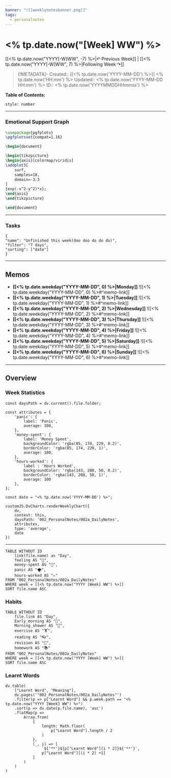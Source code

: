 ```yaml
---
banner: "![[weeklynotesbanner.png]]"
tags:
  - personalnotes
---
```

# <% tp.date.now("[Week] WW") %>

[[<% tp.date.now("YYYY[-W]WW", -7) %>|↶ Previous Week]] | [[<% tp.date.now("YYYY[-W]WW", 7) %>|Following Week ↷]]

> [!METADATA]-
> Created:: [[<% tp.date.now('YYYY-MM-DD') %>]] <% tp.date.now('HH:mm') %>
> Updated:: <% tp.date.now('YYYY-MM-DD HH:mm') %>
> ID:: <% tp.date.now('YYYYMMDDHHmmss') %>

**Table of Contents:**
```toc
style: number
```
___
### Emotional Support Graph
```tikz
\usepackage{pgfplots}
\pgfplotsset{compat=1.16}

\begin{document}

\begin{tikzpicture}
\begin{axis}[colormap/viridis]
\addplot3[
	surf,
	samples=18,
	domain=-3:3
]
{exp(-x^2-y^2)*x};
\end{axis}
\end{tikzpicture}

\end{document}
```
---
### Tasks
```todoist
{
"name": "Unfinished this week(doo doo do do do)",
"filter": "7 days",
"sorting": ["date"]
}
```
---
## Memos
- **[[<% tp.date.weekday("YYYY-MM-DD", 0) %>|Monday]]**
	![[<% tp.date.weekday("YYYY-MM-DD", 0) %>#^memo-link]]
- **[[<% tp.date.weekday("YYYY-MM-DD", 1) %>|Tuesday]]**
	![[<% tp.date.weekday("YYYY-MM-DD", 1) %>#^memo-link]]
- **[[<% tp.date.weekday("YYYY-MM-DD", 2) %>|Wednesday]]**
	![[<% tp.date.weekday("YYYY-MM-DD", 2) %>#^memo-link]]
- **[[<% tp.date.weekday("YYYY-MM-DD", 3) %>|Thursday]]**
	![[<% tp.date.weekday("YYYY-MM-DD", 3) %>#^memo-link]]
- **[[<% tp.date.weekday("YYYY-MM-DD", 4) %>|Friday]]**
	![[<% tp.date.weekday("YYYY-MM-DD", 4) %>#^memo-link]]
- **[[<% tp.date.weekday("YYYY-MM-DD", 5) %>|Saturday]]**
	![[<% tp.date.weekday("YYYY-MM-DD", 5) %>#^memo-link]]
- **[[<% tp.date.weekday("YYYY-MM-DD", 6) %>|Sunday]]**
	![[<% tp.date.weekday("YYYY-MM-DD", 6) %>#^memo-link]]
---
## Overview
### Week Statistics
```dataviewjs
const daysPath = dv.current().file.folder;

const attributes = {
	'panic': {
		label: 'Panic',
		average: 100,
	},
	'money-spent': {
		label: 'Money Spent',
		backgroundColor: 'rgba(85, 174, 229, 0.2)',
		borderColor: 'rgba(85, 174, 229, 1)',
		average: 100,
	},
	'hours-worked': {
		label : 'Hours Worked',
		backgroundColor: 'rgba(143, 208, 50, 0.2)',
		borderColor: 'rgba(143, 208, 50, 1)',
		average: 100
	},
};

const date = "<% tp.date.now('YYYY-MM-DD') %>";

customJS.DvCharts.renderWeeklyChart({
	dv,
	context: this,
	daysPath: '002_PersonalNotes/002a_DailyNotes',
	attributes,
	type: 'average',
	date
})
```
---
```dataview
TABLE WITHOUT ID
	link(file.name) as "Day",
	feeling AS "💭",
	money-spent AS "💸",
	panic AS "🌪️",
	hours-worked AS "✏️"
FROM "002_PersonalNotes/002a_DailyNotes"
WHERE week = [[<% tp.date.now("YYYY [Week] WW") %>]]
SORT file.name ASC
```
### Habits
```dataview
TABLE WITHOUT ID
	file.link AS "Day",
	Early_morning AS "🌅",
	Morning_shower AS "🚿",
	exercise AS "🏋️",
	reading AS "👓",
	revision AS "🔁",
	homework AS "📚"
FROM "002_PersonalNotes/002a_DailyNotes"
WHERE week = [[<% tp.date.now("YYYY [Week] WW") %>]]
SORT file.name ASC
```
### Learnt Words
```dataviewjs
dv.table(
	["Learnt Word", "Meaning"],
	dv.pages('"002_PersonalNotes/002a_DailyNotes"')
	.filter(p => p["Learnt Word"] && p.week.path == "<% tp.date.now("YYYY [Week] WW") %>")
	.sort(p => dv.date(p.file.name), 'asc')
	.flatMap(p =>
		Array.from(
			{
				length: Math.floor(
					p["Learnt Word"].length / 2
				)
			},
			(_, i) => [
				`${'**'}${p["Learnt Word"][i * 2]}${'**'}`,
				p["Learnt Word"][(i * 2) +1]
			]
		)
	)
)
```



